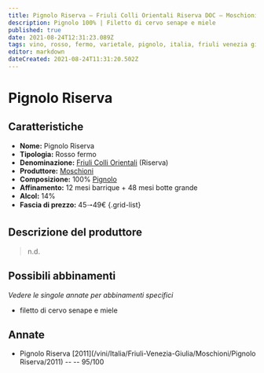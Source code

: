 ```yaml
---
title: Pignolo Riserva – Friuli Colli Orientali Riserva DOC – Moschioni – Friuli Venezia Giulia (IT) – 45🠒49€ – 5★
description: Pignolo 100% | Filetto di cervo senape e miele
published: true
date: 2021-08-24T12:31:23.089Z
tags: vino, rosso, fermo, varietale, pignolo, italia, friuli venezia giulia, filetto di cervo senape e miele, 45🠒49€, 5 stelle
editor: markdown
dateCreated: 2021-08-24T11:31:20.502Z
---
```


# Pignolo Riserva

## Caratteristiche
- **Nome:** Pignolo Riserva
- **Tipologia:** Rosso fermo
- **Denominazione:** [Friuli Colli Orientali](/denominazioni/Italia/Friuli-Venezia-Giulia/DOC/Friuli-Colli-Orientali) (Riserva)
- **Produttore:** [Moschioni](/produttori/Italia/Friuli-Venezia-Giulia/Moschioni) 
- **Composizione:** 100% [Pignolo](/vitigni/Italia/bacca-nera/pignolo)
- **Affinamento:** 12 mesi barrique + 48 mesi botte grande
- **Alcol:** 14%
- **Fascia di prezzo:** 45🠒49€
{.grid-list}

## Descrizione del produttore

> n.d.

## Possibili abbinamenti
*Vedere le singole annate per abbinamenti specifici*

- filetto di cervo senape e miele

## Annate
- Pignolo Riserva [2011](/vini/Italia/Friuli-Venezia-Giulia/Moschioni/Pignolo Riserva/2011) -- <span class="star-5"></span> -- 95/100


